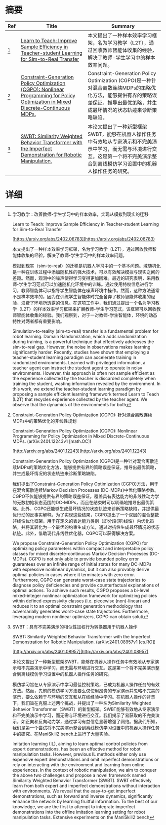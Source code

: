# 摘要

| Ref | Title | Summary |
| --- | --- | --- |
| [^1] | [Learn to Teach: Improve Sample Efficiency in Teacher-student Learning for Sim-to-Real Transfer](https://arxiv.org/abs/2402.06783) | 本文提出了一种样本效率学习框架，名为学习教学（L2T），通过回收教师智能体收集的经验，解决了教师-学生学习中的样本效率问题。 |
| [^2] | [Constraint-Generation Policy Optimization (CGPO): Nonlinear Programming for Policy Optimization in Mixed Discrete-Continuous MDPs.](http://arxiv.org/abs/2401.12243) | Constraint-Generation Policy Optimization (CGPO)是一种针对混合离散连续MDPs的策略优化方法，能够提供有界的策略误差保证，推导出最优策略，并生成最坏情况的状态轨迹来诊断策略缺陷。 |
| [^3] | [SWBT: Similarity Weighted Behavior Transformer with the Imperfect Demonstration for Robotic Manipulation.](http://arxiv.org/abs/2401.08957) | 本论文提出了一种新型框架SWBT，能够在机器人操作任务中有效地从专家演示和不完美演示中学习，而无需与环境进行交互。这是第一个将不完美演示整合到离线模仿学习设置中的机器人操作任务的研究。 |

# 详细

[^1]: 学习教学：改善教师-学生学习中的样本效率，实现从模拟到现实的迁移

    Learn to Teach: Improve Sample Efficiency in Teacher-student Learning for Sim-to-Real Transfer

    [https://arxiv.org/abs/2402.06783](https://arxiv.org/abs/2402.06783)

    本文提出了一种样本效率学习框架，名为学习教学（L2T），通过回收教师智能体收集的经验，解决了教师-学生学习中的样本效率问题。

    

    模拟到现实（sim-to-real）的迁移是机器人学习中的一个基本问题。域随机化是一种在训练过程中添加随机性的强大技术，可以有效解决模拟与现实之间的差距。然而，观测中的噪声使得学习变得更加困难。最近的研究表明，采用教师-学生学习范式可以加速随机化环境中的训练。通过使用特权信息进行学习，教师智能体可以指导学生智能体在噪声环境中操作。然而，这种方法通常不是样本效率的，因为在训练学生智能体时完全舍弃了教师智能体收集的经验，浪费了环境所透露的信息。在这项工作中，我们通过提出一个名为学习教学（L2T）的样本效率学习框架来扩展教师-学生学习范式，该框架可以回收教师智能体收集的经验。我们观察到，对于一对教师-学生智能体，环境的动态特性对两者都有重要影响。

    Simulation-to-reality (sim-to-real) transfer is a fundamental problem for robot learning. Domain Randomization, which adds randomization during training, is a powerful technique that effectively addresses the sim-to-real gap. However, the noise in observations makes learning significantly harder. Recently, studies have shown that employing a teacher-student learning paradigm can accelerate training in randomized environments. Learned with privileged information, a teacher agent can instruct the student agent to operate in noisy environments. However, this approach is often not sample efficient as the experience collected by the teacher is discarded completely when training the student, wasting information revealed by the environment. In this work, we extend the teacher-student learning paradigm by proposing a sample efficient learning framework termed Learn to Teach (L2T) that recycles experience collected by the teacher agent. We observe that the dynamics of the environments for both 
    
[^2]: Constraint-Generation Policy Optimization (CGPO): 针对混合离散连续MDPs中的策略优化的非线性规划

    Constraint-Generation Policy Optimization (CGPO): Nonlinear Programming for Policy Optimization in Mixed Discrete-Continuous MDPs. (arXiv:2401.12243v1 [math.OC])

    [http://arxiv.org/abs/2401.12243](http://arxiv.org/abs/2401.12243)

    Constraint-Generation Policy Optimization (CGPO)是一种针对混合离散连续MDPs的策略优化方法，能够提供有界的策略误差保证，推导出最优策略，并生成最坏情况的状态轨迹来诊断策略缺陷。

    

    我们提出了Constraint-Generation Policy Optimization (CGPO)方法，用于在混合离散连续Markov Decision Processes (DC-MDPs)中优化策略参数。CGPO不仅能够提供有界的策略误差保证，覆盖具有表达能力的非线性动力学的无数初始状态范围的DC-MDPs，而且在结束时可以明确地推导出最优策略。此外，CGPO还能够生成最坏情况的状态轨迹来诊断策略缺陷，并提供最优行动的反事实解释。为了实现这些结果，CGPO提出了一个双层的混合整数非线性优化框架，用于在定义的表达能力类别（即分段(非)线性）内优化策略，并将其转化为一个最优的约束生成方法，通过对抗性生成最坏情况的状态轨迹。此外，借助现代非线性优化器，CGPO可以获得解决方案。

    We propose Constraint-Generation Policy Optimization (CGPO) for optimizing policy parameters within compact and interpretable policy classes for mixed discrete-continuous Markov Decision Processes (DC-MDPs). CGPO is not only able to provide bounded policy error guarantees over an infinite range of initial states for many DC-MDPs with expressive nonlinear dynamics, but it can also provably derive optimal policies in cases where it terminates with zero error. Furthermore, CGPO can generate worst-case state trajectories to diagnose policy deficiencies and provide counterfactual explanations of optimal actions. To achieve such results, CGPO proposes a bi-level mixed-integer nonlinear optimization framework for optimizing policies within defined expressivity classes (i.e. piecewise (non)-linear) and reduces it to an optimal constraint generation methodology that adversarially generates worst-case state trajectories. Furthermore, leveraging modern nonlinear optimizers, CGPO can obtain soluti
    
[^3]: SWBT：具有不完美演示的相似性加权行为转换器用于机器人操作

    SWBT: Similarity Weighted Behavior Transformer with the Imperfect Demonstration for Robotic Manipulation. (arXiv:2401.08957v1 [cs.RO])

    [http://arxiv.org/abs/2401.08957](http://arxiv.org/abs/2401.08957)

    本论文提出了一种新型框架SWBT，能够在机器人操作任务中有效地从专家演示和不完美演示中学习，而无需与环境进行交互。这是第一个将不完美演示整合到离线模仿学习设置中的机器人操作任务的研究。

    

    模仿学习旨在从专家演示中学习最佳控制策略，已成为机器人操作任务的有效方法。然而，先前的模仿学习方法要么仅使用昂贵的专家演示并忽略不完美的演示，要么依赖于与环境的交互和从在线经验中学习。在机器人操作的背景下，我们旨在克服上述两个挑战，并提出了一种名为Similarity Weighted Behavior Transformer（SWBT）的新型框架。SWBT能够有效地从专家演示和不完美演示中学习，而无需与环境进行交互。我们揭示了易获取的不完美演示，如正向和反向动力学，通过学习有益信息显著增强了网络。据我们所知，我们是第一个尝试将不完美演示整合到离线模仿学习设置中的机器人操作任务中的研究。在ManiSkill2 bench上进行了大量实验。

    Imitation learning (IL), aiming to learn optimal control policies from expert demonstrations, has been an effective method for robot manipulation tasks. However, previous IL methods either only use expensive expert demonstrations and omit imperfect demonstrations or rely on interacting with the environment and learning from online experiences. In the context of robotic manipulation, we aim to conquer the above two challenges and propose a novel framework named Similarity Weighted Behavior Transformer (SWBT). SWBT effectively learn from both expert and imperfect demonstrations without interaction with environments. We reveal that the easy-to-get imperfect demonstrations, such as forward and inverse dynamics, significantly enhance the network by learning fruitful information. To the best of our knowledge, we are the first to attempt to integrate imperfect demonstrations into the offline imitation learning setting for robot manipulation tasks. Extensive experiments on the ManiSkill2 bench
    


